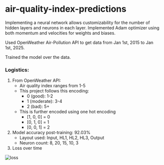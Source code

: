# air-quality-index-predictions
Implementing a neural network allows customizability for the number of hidden layers and neurons in each layer.
Implemented Adam optimizer using both momentum and velocities for weights and biases.

Used OpenWeather Air-Pollution API to get data from Jan 1st, 2015 to Jan 1st, 2025.

Trained the model over the data.

### Logistics:
1. From OpenWeather API:
   - Air quality index ranges from 1-5
   - This project follows this encoding:
     - 0 (good):     1-2
     - 1 (moderate): 3-4
     - 2 (bad):      5+
   - This is further encoded using one hot encoding
     - [1, 0, 0] = 0
     - [0, 1, 0] = 1
     - [0, 0, 1] = 2
2. Model accuracy post-training: 92.03%
   - Layout used: Input, HL1, HL2, HL3, Output
   - Neuron count: 8, 20, 15, 10, 3
3. Loss over time

![loss](https://github.com/user-attachments/assets/9c26ceb7-e4da-4c79-8663-2f4f42c81670)
